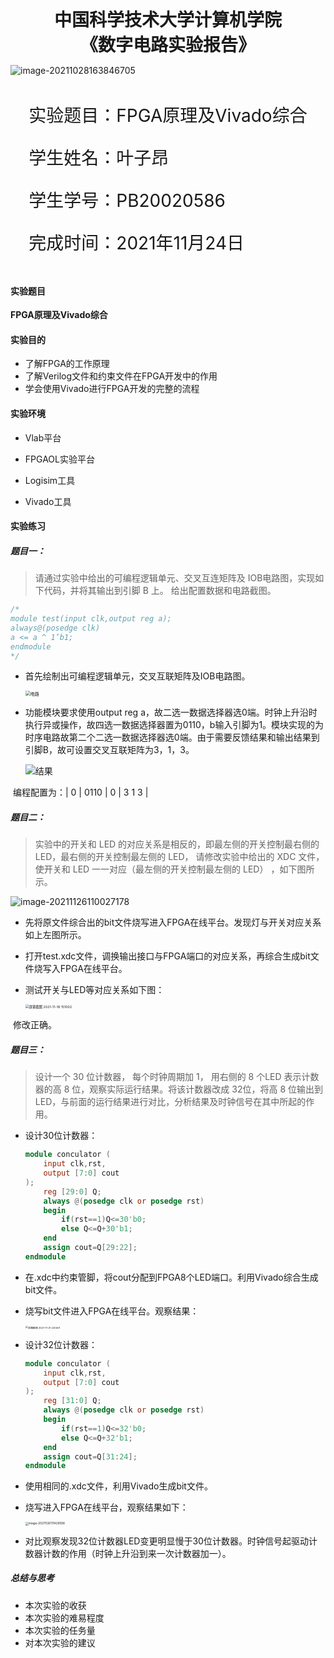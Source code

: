   

<div style="text-align:center;font-size:2em;font-weight:bold">中国科学技术大学计算机学院</div>


<div style="text-align:center;font-size:2em;font-weight:bold">《数字电路实验报告》</div>







![image-20211028163846705](C:\Users\wh030917\AppData\Roaming\Typora\typora-user-images\image-20211028163846705.png)







<div style="display: flex;flex-direction: column;align-items: center;font-size:2em">
<div>
<p>实验题目：FPGA原理及Vivado综合 </p>
<p>学生姓名：叶子昂</p>
<p>学生学号：PB20020586</p>
<p>完成时间：2021年11月24日</p>
</div>
</div>





<div style="page-break-after:always"></div>

#### 实验题目

**FPGA原理及Vivado综合**

#### 实验目的

* 了解FPGA的工作原理
* 了解Verilog文件和约束文件在FPGA开发中的作用
* 学会使用Vivado进行FPGA开发的完整的流程

#### 实验环境

* Vlab平台

* FPGAOL实验平台

* Logisim工具

* Vivado工具

####   实验练习

##### 题目一：

> 请通过实验中给出的可编程逻辑单元、交叉互连矩阵及 IOB电路图，实现如下代码，并将其输出到引脚 B 上。 给出配置数据和电路截图。  

```verilog
/*
module test(input clk,output reg a);
always@(posedge clk)
a <= a ^ 1’b1;
endmodule
*/
```

* 首先绘制出可编程逻辑单元，交叉互联矩阵及IOB电路图。

  <img src="D:\wh030917\Documents\GitHub\magic\a魔术作业\lab6\电路.png" alt="电路" style="zoom:50%;" />

* 功能模块要求使用output reg a，故二选一数据选择器选0端。时钟上升沿时执行异或操作，故四选一数据选择器置为0110，b输入引脚为1。模块实现的为时序电路故第二个二选一数据选择器选0端。由于需要反馈结果和输出结果到引脚B，故可设置交叉互联矩阵为3，1，3。

  ![结果](D:\wh030917\Documents\GitHub\magic\a魔术作业\lab6\结果.png)

​	编程配置为：| 0 | 0110 | 0 | 3 1 3 |

##### 题目二：

> 实验中的开关和 LED 的对应关系是相反的，即最左侧的开关控制最右侧的 LED，最右侧的开关控制最左侧的 LED， 请修改实验中给出的 XDC 文件， 使开关和 LED 一一对应（最左侧的开关控制最左侧的 LED） ，如下图所示。  

![image-20211126110027178](C:\Users\wh030917\AppData\Roaming\Typora\typora-user-images\image-20211126110027178.png)

* 先将原文件综合出的bit文件烧写进入FPGA在线平台。发现灯与开关对应关系如上左图所示。

* 打开test.xdc文件，调换输出接口与FPGA端口的对应关系，再综合生成bit文件烧写入FPGA在线平台。

* 测试开关与LED等对应关系如下图：

  <img src="D:\wh030917\Documents\GitHub\magic\a魔术作业\lab6\屏幕截图 2021-11-18 151002.png" alt="屏幕截图 2021-11-18 151002" style="zoom:38%;" />

​	修改正确。

##### 题目三：

> 设计一个 30 位计数器， 每个时钟周期加 1， 用右侧的 8 个LED 表示计数器的高 8 位，观察实际运行结果。将该计数器改成 32位，将高 8 位输出到 LED，与前面的运行结果进行对比，分析结果及时钟信号在其中所起的作用。  

* 设计30位计数器：

  ```verilog
  module conculator (
      input clk,rst,
      output [7:0] cout
  );
      reg [29:0] Q;
      always @(posedge clk or posedge rst)
      begin
          if(rst==1)Q<=30'b0;
          else Q<=Q+30'b1;
      end
      assign cout=Q[29:22];
  endmodule
  ```
  
* 在.xdc中约束管脚，将cout分配到FPGA8个LED端口。利用Vivado综合生成bit文件。

* 烧写bit文件进入FPGA在线平台。观察结果：

  <img src="D:\wh030917\Documents\GitHub\magic\a魔术作业\lab6\屏幕截图 2021-11-21 220401.png" alt="屏幕截图 2021-11-21 220401" style="zoom:28%;" />

* 设计32位计数器：

  ```verilog
  module conculator (
      input clk,rst,
      output [7:0] cout
  );
      reg [31:0] Q;
      always @(posedge clk or posedge rst)
      begin
          if(rst==1)Q<=32'b0;
          else Q<=Q+32'b1;
      end
      assign cout=Q[31:24];
  endmodule
  ```
  
* 使用相同的.xdc文件，利用Vivado生成bit文件。

* 烧写进入FPGA在线平台，观察结果如下：

  <img src="C:\Users\wh030917\AppData\Roaming\Typora\typora-user-images\image-20211126111429598.png" alt="image-20211126111429598" style="zoom:33%;" />

* 对比观察发现32位计数器LED变更明显慢于30位计数器。时钟信号起驱动计数器计数的作用（时钟上升沿到来一次计数器加一）。

##### 总结与思考
* 本次实验的收获
* 本次实验的难易程度
* 本次实验的任务量
* 对本次实验的建议